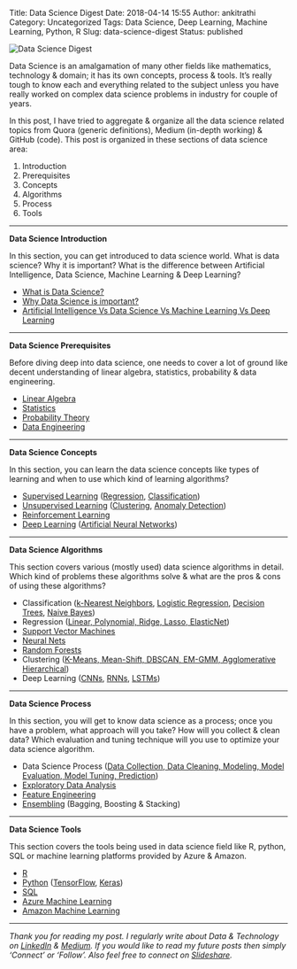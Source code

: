 Title: Data Science Digest
Date: 2018-04-14 15:55
Author: ankitrathi
Category: Uncategorized
Tags: Data Science, Deep Learning, Machine Learning, Python, R
Slug: data-science-digest
Status: published

![Data Science Digest](https://cdn-images-1.medium.com/max/800/1*ycBfZE7V5LdRONQ3CToRFQ.jpeg)

Data Science is an amalgamation of many other fields like mathematics, technology & domain; it has its own concepts, process & tools. It’s really tough to know each and everything related to the subject unless you have really worked on complex data science problems in industry for couple of years.

In this post, I have tried to aggregate & organize all the data science related topics from Quora (generic definitions), Medium (in-depth working) & GitHub (code). This post is organized in these sections of data science area:

1.  Introduction
2.  Prerequisites
3.  Concepts
4.  Algorithms
5.  Process
6.  Tools

------------------------------------------------------------------------

**Data Science Introduction**

In this section, you can get introduced to data science world. What is data science? Why it is important? What is the difference between Artificial Intelligence, Data Science, Machine Learning & Deep Learning?

-   [What is Data Science?](https://www.quora.com/What-is-data-science)
-   [Why Data Science is important?](https://www.quora.com/Why-is-data-science-important)
-   [Artificial Intelligence Vs Data Science Vs Machine Learning Vs Deep Learning](https://www.quora.com/What-is-the-difference-between-Deep-Learning-Machine-learning-and-Artificial-Intelligence-Is-Deep-learning-related-to-data-science)

------------------------------------------------------------------------

**Data Science Prerequisites**

Before diving deep into data science, one needs to cover a lot of ground like decent understanding of linear algebra, statistics, probability & data engineering.

-   [Linear Algebra](https://medium.com/machine-learning-bootcamp/linear-algebra-for-ml-revisiting-high-school-4dae6ed7aa33)
-   [Statistics](https://medium.com/@SeattleDataGuy/statistics-review-for-data-scientists-and-management-df8f94760221)
-   [Probability Theory](https://towardsdatascience.com/basic-probability-theory-and-statistics-3105ab637213)
-   [Data Engineering](https://medium.freecodecamp.org/the-rise-of-the-data-engineer-91be18f1e603)

------------------------------------------------------------------------

**Data Science Concepts**

In this section, you can learn the data science concepts like types of learning and when to use which kind of learning algorithms?

-   [Supervised Learning](https://www.quora.com/What-is-supervised-learning) ([Regression](https://www.quora.com/What-is-regression), [Classification](https://www.quora.com/What-is-classification))
-   [Unsupervised Learning](https://www.quora.com/What-is-unsupervised-learning-with-example) ([Clustering](https://www.quora.com/What-is-clustering), [Anomaly Detection](https://www.quora.com/What-is-anomaly-detection))
-   [Reinforcement Learning](https://www.quora.com/What-is-reinforcement-learning)
-   [Deep Learning](https://www.quora.com/What-is-deep-learning-Why-is-this-a-growing-trend-in-machine-learning-Why-not-use-SVMs) ([Artificial Neural Networks](https://www.quora.com/What-are-artificial-neural-networks-1))

------------------------------------------------------------------------

**Data Science Algorithms**

This section covers various (mostly used) data science algorithms in detail. Which kind of problems these algorithms solve & what are the pros & cons of using these algorithms?

-   Classification ([k-Nearest Neighbors](https://medium.com/data-science-group-iitr/k-nearest-neighbors-knn-500f0d17c8f1), [Logistic Regression](https://medium.com/data-science-group-iitr/logistic-regression-simplified-9b4efe801389), [Decision Trees](https://medium.com/data-science-group-iitr/decision-trees-decoded-c70b4f7ff542), [Naive Bayes](https://medium.com/data-science-group-iitr/naive-bayes-unfolded-b2ab036b42b1))
-   Regression ([Linear, Polynomial, Ridge, Lasso, ElasticNet](https://towardsdatascience.com/5-types-of-regression-and-their-properties-c5e1fa12d55e))
-   [Support Vector Machines](https://medium.com/machine-learning-101/chapter-2-svm-support-vector-machine-theory-f0812effc72)
-   [Neural Nets](https://medium.com/machine-learning-for-humans/neural-networks-deep-learning-cdad8aeae49b)
-   [Random Forests](https://medium.com/@Synced/how-random-forest-algorithm-works-in-machine-learning-3c0fe15b6674)
-   Clustering ([K-Means, Mean-Shift, DBSCAN, EM-GMM, Agglomerative Hierarchical](https://towardsdatascience.com/the-5-clustering-algorithms-data-scientists-need-to-know-a36d136ef68))
-   Deep Learning ([CNNs](https://medium.com/technologymadeeasy/the-best-explanation-of-convolutional-neural-networks-on-the-internet-fbb8b1ad5df8), [RNNs](https://medium.com/lingvo-masino/introduction-to-recurrent-neural-network-d77a3fe2c56c), [LSTMs](https://medium.com/datathings/the-magic-of-lstm-neural-networks-6775e8b540cd))

------------------------------------------------------------------------

**Data Science Process**

In this section, you will get to know data science as a process; once you have a problem, what approach will you take? How will you collect & clean data? Which evaluation and tuning technique will you use to optimize your data science algorithm.

-   Data Science Process ([Data Collection, Data Cleaning, Modeling, Model Evaluation, Model Tuning, Prediction](https://towardsdatascience.com/the-7-steps-of-machine-learning-2877d7e5548e))
-   [Exploratory Data Analysis](https://medium.com/@InDataLabs/why-start-a-data-science-project-with-exploratory-data-analysis-f90c0efcbe49)
-   [Feature Engineering](https://medium.com/mindorks/what-is-feature-engineering-for-machine-learning-d8ba3158d97a)
-   [Ensembling](https://medium.com/weightsandbiases/an-introduction-to-model-ensembling-63effc2ca4b3) (Bagging, Boosting & Stacking)

------------------------------------------------------------------------

**Data Science Tools**

This section covers the tools being used in data science field like R, python, SQL or machine learning platforms provided by Azure & Amazon.

-   [R](https://gist.github.com/asimihsan/6937989)
-   [Python](https://github.com/Akuli/python-tutorial) ([TensorFlow](https://github.com/Hvass-Labs/TensorFlow-Tutorials), [Keras](https://github.com/tgjeon/Keras-Tutorials))
-   [SQL](https://github.com/tthibo/SQL-Tutorial)
-   [Azure Machine Learning](https://docs.microsoft.com/en-us/azure/machine-learning/studio/create-experiment)
-   [Amazon Machine Learning](https://docs.aws.amazon.com/machine-learning/latest/dg/tutorial.html)

------------------------------------------------------------------------

*Thank you for reading my post. I regularly write about Data & Technology on* [*LinkedIn*](https://www.linkedin.com/today/posts/ankitrathi) *&* [*Medium*](https://medium.com/@rathi.ankit)*. If you would like to read my future posts then simply ‘Connect’ or ‘Follow’. Also feel free to connect on* [*Slideshare*](https://www.slideshare.net/ankitrathi)*.*
